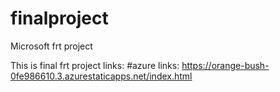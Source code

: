 # finalproject
Microsoft frt project

This is final frt project links:
#azure links: https://orange-bush-0fe986610.3.azurestaticapps.net/index.html
